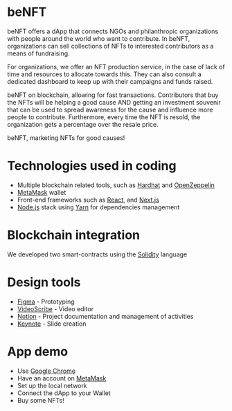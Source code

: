 # beNFT


beNFT offers a dApp that connects NGOs and philanthropic organizations with people around the world who want to contribute. In beNFT, organizations can sell collections of NFTs to interested contributors as a means of fundraising.

For organizations, we offer an NFT production service, in the case of lack of time and resources to allocate towards this. They can also consult a dedicated dashboard to keep up with their campaigns and funds raised.

beNFT on blockchain, allowing for fast transactions. Contributors that buy the NFTs will be helping a good cause AND getting an investment souvenir that can be used to spread awareness for the cause and influence more people to contribute. Furthermore, every time the NFT is resold, the organization gets a percentage over the resale price.

beNFT, marketing NFTs for good causes!

# Technologies used in coding

- Multiple blockchain related tools, such as [Hardhat](https://hardhat.org) and [](http://hardhat.org)[OpenZeppelin](https://openzeppelin.com)
- [MetaMask](http://metamask.io) wallet
- Front-end frameworks such as [React](https://reactjs.org), and [Next.js](https://nextjs.org)
- [Node.js](http://nodejs.org) stack using [Yarn](https://yarnpkg.com) for dependencies management

# Blockchain integration

We developed two smart-contracts using the [Solidity](https://docs.soliditylang.org/en/v0.8.10/) language


# Design tools

- [Figma](https://www.figma.com) - Prototyping
- [VideoScribe](https://www.videoscribe.co/en) - Video editor
- [Notion](https://www.notion.so) - Project documentation and management of activities
- [Keynote](https://www.apple.com/keynote/) - Slide creation


# App demo

- Use [Google Chrome](https://www.google.com/chrome/)
- Have an account on [MetaMask](http://metamask.io)
- Set up the local network 
- Connect the dApp to your Wallet
- Buy some NFTs!

